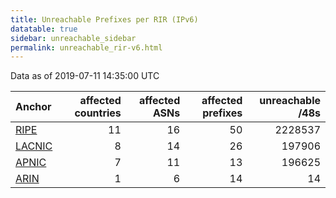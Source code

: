 ```yaml
---
title: Unreachable Prefixes per RIR (IPv6)
datatable: true
sidebar: unreachable_sidebar
permalink: unreachable_rir-v6.html
---
```


Data as of 2019-07-11 14:35:00 UTC


<div class="datatable-begin"></div>

| Anchor                                         |   affected countries |   affected ASNs |   affected prefixes |   unreachable /48s |
|:-----------------------------------------------|---------------------:|----------------:|--------------------:|-------------------:|
| [RIPE](unreachable_RIPE_NCC_RPKI_Root-v6.html) |                   11 |              16 |                  50 |            2228537 |
| [LACNIC](unreachable_LACNIC_RPKI_Root-v6.html) |                    8 |              14 |                  26 |             197906 |
| [APNIC](unreachable_APNIC_RPKI_Root-v6.html)   |                    7 |              11 |                  13 |             196625 |
| [ARIN](unreachable_ARIN-v6.html)               |                    1 |               6 |                  14 |                 14 |

<div class="datatable-end"></div>